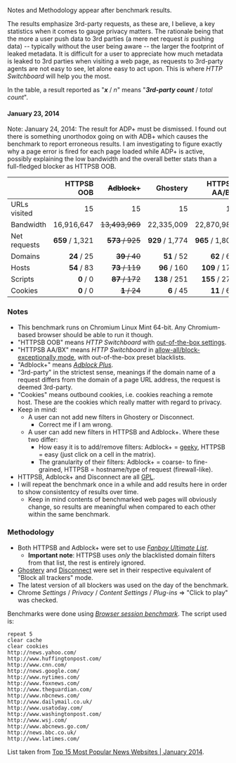 Notes and Methodology appear after benchmark results.

The results emphasize 3rd-party requests, as these are, I believe, a key statistics when it comes to gauge privacy matters. The rationale being that the more a user push data to 3rd parties (a mere net request _is_ pushing data) -- typically without the user being aware -- the larger the footprint of leaked metadata. It is difficult for a user to appreciate how much metadata is leaked to 3rd parties when visiting a web page, as requests to 3rd-party agents are not easy to see, let alone easy to act upon. This is where _HTTP Switchboard_ will help you the most.

In the table, a result reported as "**_x_** / _n_" means "**_3rd-party count_** / _total count_".

#### January 23, 2014

Note: January 24, 2014: The result for ADP+ must be dismissed. I found out there is something unorthodox going on with ADB+ which causes the benchmark to report erroneous results. I am investigating to figure exactly why a page error is fired for each page loaded while ADP+ is active, possibly explaining the low bandwidth and the overall better stats than a full-fledged blocker as HTTPSB OOB.

|               | HTTPSB OOB        | ~~Adblock+~~      | Ghostery          | HTTPSB AA/BX      | Disconnect        | Adblock+          | No blocker        |
| ------------- | -----------------:| -----------------:| -----------------:| -----------------:| -----------------:| -----------------:| -----------------:|
| URLs visited  |                15 |                15 |                15 |                15 |                15 |                15 |                15 |
| Bandwidth     |        16,916,647 |    ~~13,493,969~~ |        22,335,009 |        22,870,980 |        23,885,933 |       26,406,718  |        27,133,906 |
| Net requests  |   **659** / 1,321 | ~~**573** / 925~~ |   **929** / 1,774 |   **965** / 1,802 |   **985** / 1,936 | **1,015** / 1,869 | **1,848** / 2,790 |
| Domains       |       **24** / 25 |   ~~**39** / 40~~ |       **51** / 52 |       **62** / 63 |       **81** / 82 |       **58** / 59 |     **358** / 359 |
| Hosts         |       **54** / 83 |  ~~**73** / 119~~ |      **96** / 160 |     **109** / 172 |     **136** / 211 |     **106** / 168 |     **527** / 604 |
| Scripts       |         **0** / 0 |  ~~**87** / 172~~ |     **138** / 251 |     **155** / 274 |     **187** / 325 |     **170** / 286 |     **419** / 560 |
| Cookies       |         **0** / 0 |    ~~**1** / 24~~ |        **6** / 45 |       **11** / 61 |       **13** / 77 |        **1** / 43 |     **205** / 279 |

### Notes
- This benchmark runs on Chromium Linux Mint 64-bit. Any Chromium-based browser should be able to run it though.
- "HTTPSB OOB" means *HTTP Switchboard* with [out-of-the-box settings](https://github.com/gorhill/httpswitchboard/wiki/How-to-use-HTTP-Switchboard:-Two-opposing-views#the-block-allallow-exceptionally-approach).
- "HTTPSB AA/BX" means *HTTP Switchboard* in [allow-all/block-exceptionally mode](/gorhill/httpswitchboard/wiki/How-to-use-HTTP-Switchboard:-Two-opposing-views#the-allow-allblock-exceptionally-approach), with out-of-the-box preset blacklists.
- "Adblock+" means [*Adblock Plus*](https://adblockplus.org/).
- "3rd-party" in the strictest sense, meanings if the domain name of a request differs from the domain of a page URL address, the request is deemed 3rd-party.
- "Cookies" means outbound cookies, i.e. cookies reaching a remote host. These are the cookies which really matter with regard to privacy.
- Keep in mind:
    * A user can not add new filters in Ghostery or Disconnect.
        - Correct me if I am wrong.
    * A user can add new filters in HTTPSB and Adblock+. Where these two differ:
        - How easy it is to add/remove filters: Adblock+ = [geeky](https://adblockplus.org/en/filters), HTTPSB = easy (just click on a cell in the matrix).
        - The granularity of their filters: Adblock+ = coarse- to fine-grained, HTTPSB = hostname/type of request (firewall-like).
- HTTPSB, Adblock+ and Disconnect are all [GPL](http://en.wikipedia.org/wiki/GNU_General_Public_License).
- I will repeat the benchmark once in a while and add results here in order to show consistentcy of results over time.
    * Keep in mind contents of benchmarked web pages will obviously change, so results are meaningful when compared to each other within the same benchmark.

### Methodology

- Both HTTPSB and Adblock+ were set to use [*Fanboy Ultimate List*](http://www.fanboy.co.nz/filters.html).
    * **Important note**: HTTPSB uses _only_ the blacklisted domain filters from that list, the rest is entirely ignored.
- [Ghostery](http://www.ghostery.com/) and [Disconnect](https://disconnect.me/) were set in their respective equivalent of "Block all trackers" mode.
- The latest version of all blockers was used on the day of the benchmark.
- Chrome *Settings* / *Privacy* / *Content Settings* / *Plug-ins* => "Click to play" was checked.

Benchmarks were done using [*Browser session benchmark*](https://github.com/gorhill/sessbench). The script used is:
```
repeat 5
clear cache
clear cookies
http://news.yahoo.com/
http://www.huffingtonpost.com/
http://www.cnn.com/
http://news.google.com/
http://www.nytimes.com/
http://www.foxnews.com/
http://www.theguardian.com/
http://www.nbcnews.com/
http://www.dailymail.co.uk/
http://www.usatoday.com/
http://www.washingtonpost.com/
http://www.wsj.com/
http://www.abcnews.go.com/
http://news.bbc.co.uk/
http://www.latimes.com/
```

List taken from [Top 15 Most Popular News Websites | January 2014](http://www.ebizmba.com/articles/news-websites).
